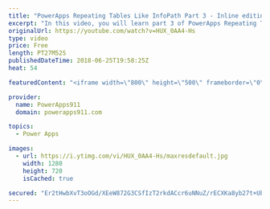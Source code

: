 ```yaml
---
title: "PowerApps Repeating Tables Like InfoPath Part 3 - Inline editing"
excerpt: "In this video, you will learn part 3 of PowerApps Repeating Tables like InfoPath. This time around we cover the really advanced stuff with inline editing and making sure the users don't lose their changes. All of this done in the context of an expense report.  PowerApps Repeating Tables Part 1 https://www.youtube.com/watch?v=xgznk4XlPCo"
originalUrl: https://youtube.com/watch?v=HUX_0AA4-Hs
type: video
price: Free
length: PT27M52S
publishedDateTime: 2018-06-25T19:58:25Z
heat: 54

featuredContent: "<iframe width=\"800\" height=\"500\" frameborder=\"0\" src=\"https://www.youtube.com/embed/HUX_0AA4-Hs\" allow=\"accelerometer; autoplay; encrypted-media; gyroscope; picture-in-picture\" allowfullscreen></iframe>"

provider:
  name: PowerApps911
  domain: powerapps911.com

topics:
  - Power Apps

images:
  - url: https://i.ytimg.com/vi/HUX_0AA4-Hs/maxresdefault.jpg
    width: 1280
    height: 720
    isCached: true

secured: "Er2tHwbXvT3oOGd/XEeW872G3CSfIzT2rkdACcr6uNNuZ/rECXKa8yb27t+Ubn6Y3VAk3nUtoRY6mXzEGR1D6Y8FXqUfZwOknuf/58aj8gcmNWJk3QsY8MmDFBUKRClcbY4BO8Xwn6mGjeLbQjAj1tH53SjrGZXfjD4h9ZDZ8OxtIx5DeU4+1s1eaKzFkial4hBXrnSN6aLL797uLijwSq7SLQU8AoMgunq0rrmHN+ZVjJTaOaPKPKka1e98G8CLBjQ5qeJdPxmFgCrWg5bjSMR1byi8Y5OHmbd/lMAJsBtfnsD9aEM8H7mt0+A1kgB7IH6UHm0EKnGKEMFPHHP6kSYR9tTEOetCyJwe4sQSnzPF0qAQ3Gz65O1V2LDSmQk2Ng4POf6NV3sZQJMVmsx24wHzZEMNlMF0Za9PqS1uGyM=;w0TGkOuSV4HZT64Wwp+Phg=="
---
```


